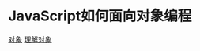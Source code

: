 # JavaScript如何面向对象编程 
[对象](https://github.com/ClownWang-1217/JavaScript/blob/main/object.md)
[理解对象](https://github.com/ClownWang-1217/JavaScript/blob/main/object.md/#理解对象)
